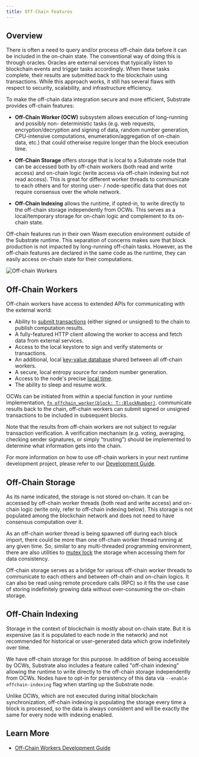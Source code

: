 ```yaml
---
title: Off-Chain Features
---
```


## Overview

There is often a need to query and/or process off-chain data before it can be included in the
on-chain state. The conventional way of doing this is through oracles. Oracles are external services
that typically listen to blockchain events and trigger tasks accordingly. When these tasks complete,
their results are submitted back to the blockchain using transactions. While this approach works, it
still has several flaws with respect to security, scalability, and infrastructure efficiency.

To make the off-chain data integration secure and more efficient, Substrate provides off-chain
features:

- **Off-Chain Worker (OCW)** subsystem allows execution of long-running and possibly non-
deterministic tasks (e.g. web requests, encryption/decryption and signing of data, random number
generation, CPU-intensive computations, enumeration/aggregation of on-chain data, etc.) that could
otherwise require longer than the block execution time.

- **Off-Chain Storage** offers storage that is local to a Substrate node that can be accessed both 
by off-chain workers (both read and write access) and on-chain logic (write access via off-chain 
indexing but not read access). This is great for different worker threads to communicate to each 
others and for storing user- / node-specific data that does not require consensus over the whole 
network.

- **Off-Chain Indexing** allows the runtime, if opted-in, to write directly to the off-chain storage
independently from OCWs. This serves as a local/temporary storage for on-chain logic and complement
 to its on-chain state.

Off-chain features run in their own Wasm execution environment outside of the Substrate runtime. This
separation of concerns makes sure that block production is not impacted by long-running off-chain 
tasks. However, as the off-chain features are declared in the same code as the runtime, they can
easily access on-chain state for their computations.

![Off-chain Workers](assets/off-chain-workers-v2.png)

## Off-Chain Workers

Off-chain workers have access to extended APIs for communicating with the external world:

- Ability to
  [submit transactions](https://substrate.dev/rustdocs/v2.0.0/sp_runtime/offchain/trait.TransactionPool.html)
  (either signed or unsigned) to the chain to publish computation results.
- A fully-featured HTTP client allowing the worker to access and fetch data from external services.
- Access to the local keystore to sign and verify statements or transactions.
- An additional, local
  [key-value database](https://substrate.dev/rustdocs/v2.0.0/sp_runtime/offchain/trait.OffchainStorage.html)
  shared between all off-chain workers.
- A secure, local entropy source for random number generation.
- Access to the node's precise
  [local time](https://substrate.dev/rustdocs/v2.0.0/sp_runtime/offchain/struct.Timestamp.html).
- The ability to sleep and resume work.

OCWs can be initiated from within a special function in your runtime implementation,
[`fn offchain_worker(block: T::BlockNumber)`](https://substrate.dev/rustdocs/v2.0.0/frame_support/traits/trait.OffchainWorker.html).
communicate results back to the chain, off-chain workers can submit signed or unsigned transactions
to be included in subsequent blocks.

Note that the results from off-chain workers are not subject to regular transaction verification. A
verification mechanism (e.g. voting, averaging, checking sender signatures, or simply "trusting")
should be implemented to determine what information gets into the chain.

For more information on how to use off-chain workers in your next runtime development project,
please refer to our [Development Guide](../runtime/off-chain-workers).

## Off-Chain Storage

As its name indicated, the storage is not stored on-chain. It can be accessed by off-chain worker 
threads (both read and write access) and on-chain logic (write only, refer to off-chain indexing
below). This storage is not populated among the blockchain network and does not need to have 
consensus computation over it.

As an off-chain worker thread is being spawned off during each block import, there could be more 
than one off-chain worker thread running at any given time. So, similar to any multi-threaded 
programming environment, there are also utilities to 
[mutex lock](https://en.wikipedia.org/wiki/Lock_(computer_science)) the storage when accessing them 
for data consistency.

Off-chain storage serves as a bridge for various off-chain worker threads to communicate to each 
others and between off-chain and on-chain logics. It can also be read using remote procedure calls 
(RPC) so it fits the use case of storing indefinitely growing data without over-consuming the 
on-chain storage.

## Off-Chain Indexing

Storage in the context of blockchain is mostly about on-chain state. But it is expensive (as 
it is populated to each node in the network) and not recommended for historical or user-generated 
data which grow indefinitely over time.

We have off-chain storage for this purpose. In addition of being accessible by OCWs, Substrate also 
includes a feature called "off-chain indexing" allowing the runtime to write directly to the 
off-chain storage independently from OCWs. Nodes have to opt-in for persistency of this data via 
`--enable-offchain-indexing` flag when starting up the Substrate node.

Unlike OCWs, which are not executed during initial blockchain synchronization, off-chain indexing is 
populating the storage every time a block is processed, so the data is always consistent and will
be exactly the same for every node with indexing enabled.
## Learn More

- [Off-Chain Workers Development Guide](../runtime/off-chain-workers)
